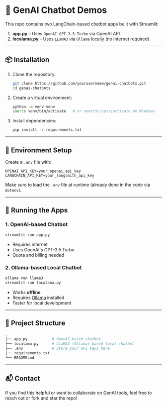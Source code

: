 # 🤖 GenAI Chatbot Demos

This repo contains two LangChain-based chatbot apps built with Streamlit:

1. **app.py** – Uses `OpenAI GPT-3.5-Turbo` via OpenAI API  
2. **localama.py** – Uses `LLaMA3` via `Ollama` locally (no internet required)

---

## 📦 Installation

1. Clone the repository:
   ```bash
   git clone https://github.com/yourusername/genai-chatbots.git
   cd genai-chatbots
   ```

2. Create a virtual environment:
   ```bash
   python -m venv venv
   source venv/bin/activate   # or venv\Scripts\activate on Windows
   ```

3. Install dependencies:
   ```bash
   pip install -r requirements.txt
   ```

---

## 🔐 Environment Setup

Create a `.env` file with:

```env
OPENAI_API_KEY=your_openai_api_key
LANGCHAIN_API_KEY=your_langsmith_api_key
```

Make sure to load the `.env` file at runtime (already done in the code via `dotenv`).

---

## 🚀 Running the Apps

### 1. OpenAI-based Chatbot

```bash
streamlit run app.py
```

- Requires internet
- Uses OpenAI's GPT-3.5 Turbo
- Quota and billing needed

### 2. Ollama-based Local Chatbot

```bash
ollama run llama3
streamlit run localama.py
```

- Works **offline**
- Requires [Ollama](https://ollama.com) installed
- Faster for local development

---

## 📁 Project Structure

```bash
.
├── app.py           # OpenAI-based chatbot
├── localama.py      # LLaMA3 (Ollama) based local chatbot
├── .env             # Store your API keys here
├── requirements.txt
└── README.md
```

---

## 📬 Contact

If you find this helpful or want to collaborate on GenAI tools, feel free to reach out or fork and star the repo!
```
